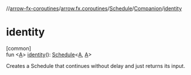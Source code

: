 //[arrow-fx-coroutines](../../../../index.md)/[arrow.fx.coroutines](../../index.md)/[Schedule](../index.md)/[Companion](index.md)/[identity](identity.md)

# identity

[common]\
fun &lt;[A](identity.md)&gt; [identity](identity.md)(): [Schedule](../index.md)&lt;[A](identity.md), [A](identity.md)&gt;

Creates a Schedule that continues without delay and just returns its input.
